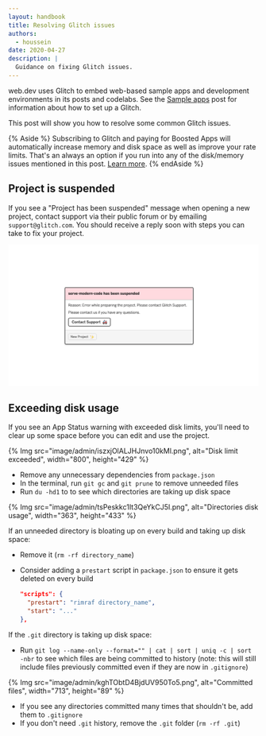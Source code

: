 ```yaml
---
layout: handbook
title: Resolving Glitch issues
authors:
  - houssein
date: 2020-04-27
description: |
  Guidance on fixing Glitch issues.
---
```


web.dev uses Glitch to embed web-based sample apps and development environments in its posts and
codelabs. See the [Sample apps](/handbook/markup-sample-app) post for information about how to set
up a Glitch.

This post will show you how to resolve some common Glitch issues.

{% Aside %}
  Subscribing to Glitch and paying for Boosted Apps will automatically increase memory and disk
  space as well as improve your rate limits. That's an always an option if you run into any of the
  disk/memory issues mentioned in this post. [Learn
  more](https://glitch.happyfox.com/kb/article/73-boosted-apps-what-s-that/).
{% endAside %}

## Project is suspended

If you see a "Project has been suspended" message when opening a new project, contact support via
their public forum or by emailing `support@glitch.com`. You should receive a reply soon with steps
you can take to fix your project.

<img class="w-screenshot w-screenshot--filled" src="suspended-project.png" alt="Suspended-project">

## Exceeding disk usage

If you see an App Status warning with exceeded disk limits, you'll need to clear up some space
before you can edit and use the project.

{% Img src="image/admin/iszxjOlALJHJnvo10kMl.png", alt="Disk limit exceeded", width="800", height="429" %}

* Remove any unnecessary dependencies from `package.json`
* In the terminal, run `git gc` and `git prune` to remove unneeded files
* Run `du -hd1` to to see which directories are taking up disk space

{% Img src="image/admin/tsPeskkc1It3QeYkCJ5I.png", alt="Directories disk usage", width="363", height="433" %}

If an unneeded directory is bloating up on every build and taking up disk space:

* Remove it (`rm -rf directory_name`)
* Consider adding a `prestart` script in `package.json` to ensure it gets deleted on every build

  ```json
  "scripts": {
    "prestart": "rimraf directory_name",
    "start": "..."
  },
  ```

If the `.git` directory is taking up disk space:

* Run `git log --name-only --format="" | cat | sort | uniq -c | sort -nbr` to see which files are
  being committed to history (note: this will still include files previously committed even if they
  are now in `.gitignore`)

{% Img src="image/admin/kghTObtD4BjdUV950To5.png", alt="Committed files", width="713", height="89" %}

* If you see any directories committed many times that shouldn't be, add them to `.gitignore`
* If you don't need `.git` history, remove the `.git` folder (`rm -rf .git`)

